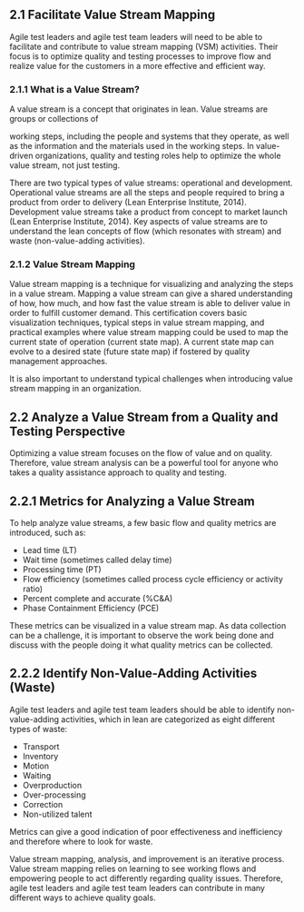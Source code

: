 ## 2.1 Facilitate Value Stream Mapping

Agile test leaders and agile test team leaders will need to be able to facilitate and contribute to value stream mapping (VSM) activities. Their focus is to optimize quality and testing processes to improve flow and realize value for the customers in a more effective and efficient way.

### 2.1.1 What is a Value Stream?
A value stream is a concept that originates in lean. Value streams are groups or collections of

working steps, including the people and systems that they operate, as well as the information and the materials used in the working steps. In value-driven organizations, quality and testing roles help to optimize the whole value stream, not just testing.

There are two typical types of value streams: operational and development. Operational value streams are all the steps and people required to bring a product from order to delivery (Lean Enterprise Institute, 2014). Development value streams take a product from concept to market launch (Lean Enterprise Institute, 2014). Key aspects of value streams are to understand the lean concepts of flow (which resonates with stream) and waste (non-value-adding activities).

### 2.1.2 Value Stream Mapping
Value stream mapping is a technique for visualizing and analyzing the steps in a value stream. Mapping a value stream can give a shared understanding of how, how much, and how fast the value stream is able to deliver value in order to fulfill customer demand. This certification	covers basic visualization techniques, typical steps in value stream mapping, and practical examples where value stream mapping could be used to map the current state of operation (current state map). A current state map can evolve to a desired state (future state map) if fostered by quality management approaches.

It is also important to understand typical challenges when introducing value stream mapping in an organization.

## 2.2 Analyze a Value Stream from a Quality and Testing Perspective

Optimizing a value stream focuses on the flow of value and on quality. Therefore, value stream analysis can be a powerful tool for anyone who takes a quality assistance approach to quality and testing.

## 2.2.1 Metrics for Analyzing a Value Stream
To help analyze value streams, a few basic flow and quality metrics are introduced, such as:

*  Lead time (LT)
*  Wait time (sometimes called delay time)
*  Processing time (PT)
*  Flow efficiency (sometimes called process cycle efficiency or activity ratio)
*  Percent complete and accurate (%C&A)
*  Phase Containment Efficiency (PCE)

These metrics can be visualized in a value stream map. As data collection can be a challenge, it is important to observe the work being done and discuss with the people doing it what quality metrics can be collected.

## 2.2.2 Identify Non-Value-Adding Activities (Waste)
Agile test leaders and agile test team leaders should be able to identify non-value-adding activities, which in lean are categorized as eight different types of waste:

*  Transport
*  Inventory
*  Motion
*  Waiting
*  Overproduction
*  Over-processing
*  Correction
*  Non-utilized talent

Metrics can give a good indication of poor effectiveness and inefficiency and therefore where to look for waste.

Value stream mapping, analysis, and improvement is an iterative process. Value stream mapping relies on learning to see working flows and empowering people to act differently regarding quality issues. Therefore, agile test leaders and agile test team leaders can contribute in many different ways to achieve quality goals.  
